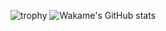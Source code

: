 ![trophy](https://github-profile-trophy.vercel.app/?username=wakametarou&show_icons=true&theme=radical)
![Wakame's GitHub stats](https://github-readme-stats.vercel.app/api?username=wakametarou&show_icons=true&theme=radical)
